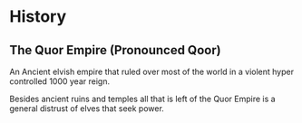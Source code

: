 # History

## The Quor Empire (Pronounced Qoor)

An Ancient elvish empire that ruled over most of the world in a violent hyper controlled 1000 year reign.

Besides ancient ruins and temples all that is left of the Quor Empire is a general distrust of elves that seek power. 